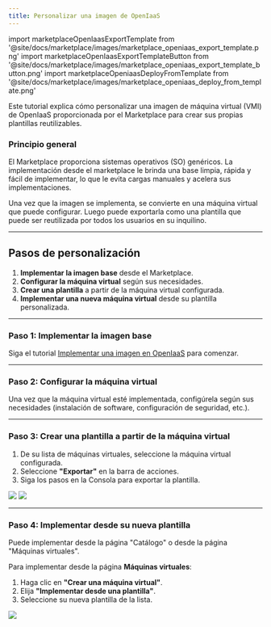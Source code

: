 ```yaml
---
title: Personalizar una imagen de OpenIaaS
---
```

import marketplaceOpenIaasExportTemplate from '@site/docs/marketplace/images/marketplace_openiaas_export_template.png'
import marketplaceOpenIaasExportTemplateButton from '@site/docs/marketplace/images/marketplace_openiaas_export_template_button.png'
import marketplaceOpeniaasDeployFromTemplate from '@site/docs/marketplace/images/marketplace_openiaas_deploy_from_template.png'

Este tutorial explica cómo personalizar una imagen de máquina virtual (VMI) de OpenIaaS proporcionada por el Marketplace para crear sus propias plantillas reutilizables.

### Principio general

El Marketplace proporciona sistemas operativos (SO) genéricos. La implementación desde el marketplace le brinda una base limpia, rápida y fácil de implementar, lo que le evita cargas manuales y acelera sus implementaciones.

Una vez que la imagen se implementa, se convierte en una máquina virtual que puede configurar. Luego puede exportarla como una plantilla que puede ser reutilizada por todos los usuarios en su inquilino.

---

## Pasos de personalización

1.  **Implementar la imagen base** desde el Marketplace.
2.  **Configurar la máquina virtual** según sus necesidades.
3.  **Crear una plantilla** a partir de la máquina virtual configurada.
4.  **Implementar una nueva máquina virtual** desde su plantilla personalizada.

---

### Paso 1: Implementar la imagen base

Siga el tutorial [Implementar una imagen en OpenIaaS](./deploy_openiaas.md) para comenzar.

---

### Paso 2: Configurar la máquina virtual

Una vez que la máquina virtual esté implementada, configúrela según sus necesidades (instalación de software, configuración de seguridad, etc.).

---

### Paso 3: Crear una plantilla a partir de la máquina virtual

1.  De su lista de máquinas virtuales, seleccione la máquina virtual configurada.
2.  Seleccione **"Exportar"** en la barra de acciones.
3.  Siga los pasos en la Consola para exportar la plantilla.

<img src={marketplaceOpenIaasExportTemplateButton} />
<img src={marketplaceOpenIaasExportTemplate} />

---

### Paso 4: Implementar desde su nueva plantilla

Puede implementar desde la página "Catálogo" o desde la página "Máquinas virtuales".

Para implementar desde la página **Máquinas virtuales**:
1.  Haga clic en **"Crear una máquina virtual"**.
2.  Elija **"Implementar desde una plantilla"**.
3.  Seleccione su nueva plantilla de la lista.

<img src={marketplaceOpeniaasDeployFromTemplate} />

